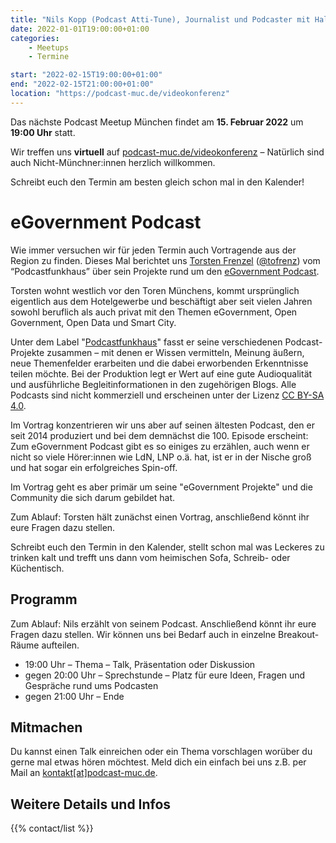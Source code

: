 ```yaml
---
title: "Nils Kopp (Podcast Atti-Tune), Journalist und Podcaster mit Haltung"
date: 2022-01-01T19:00:00+01:00
categories:
    - Meetups
    - Termine

start: "2022-02-15T19:00:00+01:00"
end: "2022-02-15T21:00:00+01:00"
location: "https://podcast-muc.de/videokonferenz"
---
```

Das nächste Podcast Meetup München findet am
__15. Februar 2022__
um
__19:00 Uhr__
statt.

Wir treffen uns __virtuell__ auf [podcast-muc.de/videokonferenz](https://podcast-muc.de/videokonferenz) – Natürlich sind auch Nicht-Münchner:innen herzlich willkommen.

Schreibt euch den Termin am besten gleich schon mal in den Kalender!


# eGovernment Podcast

Wie immer versuchen wir für jeden Termin auch Vortragende aus der Region zu finden. Dieses Mal berichtet uns [Torsten Frenzel](https://torsten-frenzel.de) ([@tofrenz](https://twitter.com/tofrenz)) vom “Podcastfunkhaus” über sein Projekte rund um den [eGovernment Podcast](https://egovernment-podcast.com/).


Torsten wohnt westlich vor den Toren Münchens, kommt ursprünglich eigentlich aus dem Hotelgewerbe und beschäftigt aber seit vielen Jahren sowohl beruflich als auch privat mit den Themen eGovernment, Open Government, Open Data und Smart City.

Unter dem Label "[Podcastfunkhaus](https://podcastfunkhaus.de/)" fasst er seine verschiedenen Podcast-Projekte zusammen – mit denen er Wissen vermitteln, Meinung äußern, neue Themenfelder erarbeiten und die dabei erworbenden Erkenntnisse teilen möchte. Bei der Produktion legt er Wert auf eine gute Audioqualität und ausführliche Begleitinformationen in den zugehörigen Blogs. Alle Podcasts sind nicht kommerziell und erscheinen unter der Lizenz [CC BY-SA 4.0](https://creativecommons.org/licenses/by-sa/4.0/deed.de).


Im Vortrag konzentrieren wir uns aber auf seinen ältesten Podcast, den er seit 2014 produziert und bei dem demnächst die 100. Episode erscheint: Zum eGovernment Podcast gibt es so einiges zu erzählen, auch wenn er nicht so viele Hörer:innen wie LdN, LNP o.ä. hat, ist er in der Nische groß und hat sogar ein erfolgreiches Spin-off.

Im Vortrag geht es aber primär um seine "eGovernment Projekte" und die Community die sich darum gebildet hat.


Zum Ablauf: Torsten hält zunächst einen Vortrag, anschließend könnt ihr eure Fragen dazu stellen.

Schreibt euch den Termin in den Kalender, stellt schon mal was Leckeres zu trinken kalt und trefft uns dann vom heimischen Sofa, Schreib- oder Küchentisch.


## Programm

Zum Ablauf:
Nils erzählt von seinem Podcast.
Anschließend könnt ihr eure Fragen dazu stellen.
Wir können uns bei Bedarf auch in einzelne Breakout-Räume aufteilen.

- 19:00 Uhr – Thema – Talk, Präsentation oder Diskussion
- gegen 20:00 Uhr – Sprechstunde – Platz für eure Ideen, Fragen und Gespräche rund ums Podcasten
- gegen 21:00 Uhr – Ende


## Mitmachen

Du kannst einen Talk einreichen oder ein Thema vorschlagen worüber du gerne mal etwas hören möchtest.
Meld dich ein einfach bei uns z.B. per Mail an [kontakt[at]podcast-muc.de](mailto:kontakt[at]podcast-muc.de).


## Weitere Details und Infos

{{% contact/list %}}
